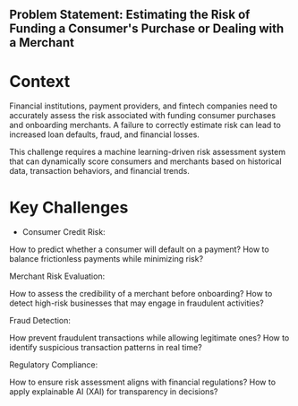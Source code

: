 ## Problem Statement: Estimating the Risk of Funding a Consumer's Purchase or Dealing with a Merchant

# Context

Financial institutions, payment providers, and fintech companies need to accurately assess the risk associated with funding consumer purchases and onboarding merchants. A failure to correctly estimate risk can lead to increased loan defaults, fraud, and financial losses.

This challenge requires a machine learning-driven risk assessment system that can dynamically score consumers and merchants based on historical data, transaction behaviors, and financial trends.

# Key Challenges
- Consumer Credit Risk:

How to predict whether a consumer will default on a payment?
How to balance frictionless payments while minimizing risk?

Merchant Risk Evaluation:

How to assess the credibility of a merchant before onboarding?
How to detect high-risk businesses that may engage in fraudulent activities?

Fraud Detection:

How prevent fraudulent transactions while allowing legitimate ones?
How to identify suspicious transaction patterns in real time?

Regulatory Compliance:

How to ensure risk assessment aligns with financial regulations?
How to apply explainable AI (XAI) for transparency in decisions?